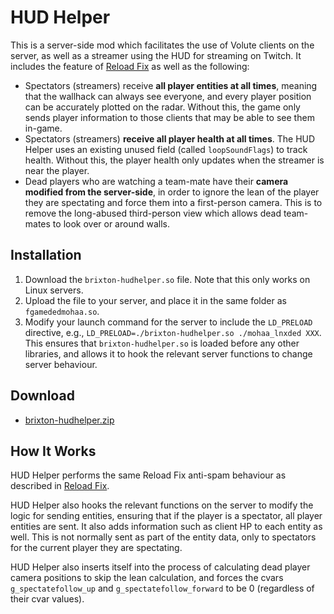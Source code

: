 # HUD Helper
This is a server-side mod which facilitates the use of Volute clients on the 
server, as well as a streamer using the HUD for streaming on Twitch.  It 
includes the feature of [Reload Fix](reloadfix.md) as well as the following:

- Spectators (streamers) receive **all player entities at all times**, meaning 
that the wallhack can always see everyone, and every player position can be 
accurately plotted on the radar.  Without this, the game only sends player 
information to those clients that may be able to see them in-game.
- Spectators (streamers) **receive all player health at all times**.  The HUD 
Helper uses an existing unused field (called `loopSoundFlags`) to track 
health.  Without this, the player health only updates when the streamer is 
near the player.
- Dead players who are watching a team-mate have their **camera modified from 
the server-side**, in order to ignore the lean of the player they are 
spectating and force them into a first-person camera.  This is to remove the 
long-abused third-person view which allows dead team-mates to look over or 
around walls.

## Installation
1. Download the `brixton-hudhelper.so` file.  Note that this only works on 
Linux servers.
1. Upload the file to your server, and place it in the same folder as 
`fgamededmohaa.so`.
1. Modify your launch command for the server to include the `LD_PRELOAD` 
directive, e.g., `LD_PRELOAD=./brixton-hudhelper.so ./mohaa_lnxded XXX`.  This 
ensures that `brixton-hudhelper.so` is loaded before any other libraries, and 
allows it to hook the relevant server functions to change server behaviour.

## Download
- [brixton-hudhelper.zip](/static/brixton-hudhelper.zip)

## How It Works
HUD Helper performs the same Reload Fix anti-spam behaviour as described in 
[Reload Fix](reloadfix.md#how-it-works).

HUD Helper also hooks the relevant functions on the server to modify the logic 
for sending entities, ensuring that if the player is a spectator, all player 
entities are sent.  It also adds information such as client HP to each entity 
as well.  This is not normally sent as part of the entity data, only to 
spectators for the current player they are spectating.

HUD Helper also inserts itself into the process of calculating dead player 
camera positions to skip the lean calculation, and forces the cvars 
`g_spectatefollow_up` and `g_spectatefollow_forward` to be 0 (regardless of 
their cvar values).

<!---
--->
